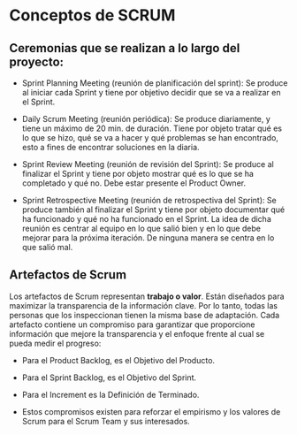 # Conceptos de SCRUM
## Ceremonias que se realizan a lo largo del proyecto:
- Sprint Planning Meeting (reunión de planificación del sprint): Se produce al iniciar cada Sprint y tiene por objetivo decidir que se va a realizar en el Sprint.

- Daily Scrum Meeting (reunión periódica): Se produce diariamente, y tiene un máximo de 20 min. de duración. Tiene por objeto tratar qué es lo que se hizo, qué se va a hacer y qué problemas se han encontrado, esto a fines de encontrar soluciones en la diaria.

- Sprint Review Meeting (reunión de revisión del Sprint): Se produce al finalizar el Sprint y tiene por objeto mostrar qué es lo que se ha completado y qué no. Debe estar presente el Product Owner.

- Sprint Retrospective Meeting (reunión de retrospectiva del Sprint): Se produce también al finalizar el Sprint y tiene por objeto documentar qué ha funcionado y qué no ha funcionado en el Sprint. La idea de dicha reunión es centrar al equipo en lo que salió bien y en lo que debe mejorar para la próxima iteración. De ninguna manera se centra en lo que salió mal.

## Artefactos de Scrum
Los artefactos de Scrum representan **trabajo o valor**. Están diseñados para maximizar la transparencia de la información clave. Por lo tanto, todas las personas que los inspeccionan tienen la misma base de adaptación. Cada artefacto contiene un compromiso para garantizar que proporcione información que mejore la transparencia y el enfoque frente al cual se pueda medir el progreso:

- Para el Product Backlog, es el Objetivo del Producto.

- Para el Sprint Backlog, es el Objetivo del Sprint.

- Para el Increment es la Definición de Terminado.

- Estos compromisos existen para reforzar el empirismo y los valores de Scrum para el Scrum Team y sus interesados.
